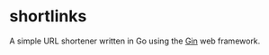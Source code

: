 # shortlinks
A simple URL shortener written in Go using the [Gin](https://github.com/gin-gonic/gin) web framework.